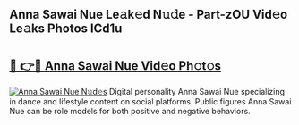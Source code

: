 ## Anna Sawai Nue Le𝚊k𝚎d N𝚞𝚍e - Part-zOU Vid𝚎o Le𝚊ks Photos lCd1u

# <h2><a href="http://fb5qqx.evod.top/?m=Anna+Sawai+Nue">🔗 👉🔴 Anna Sawai Nue Vid𝚎o Ph𝚘t𝚘s</a></h2>

[![Anna Sawai Nue N𝚞d𝚎s](https://i.imgur.com/8V9OHl7.gif)](http://fb5qqx.evod.top/?m=Anna+Sawai+Nue)
Digital personality Anna Sawai Nue specializing in dance and lifestyle content on social platforms. Public figures Anna Sawai Nue can be role models for both positive and negative behaviors. 
